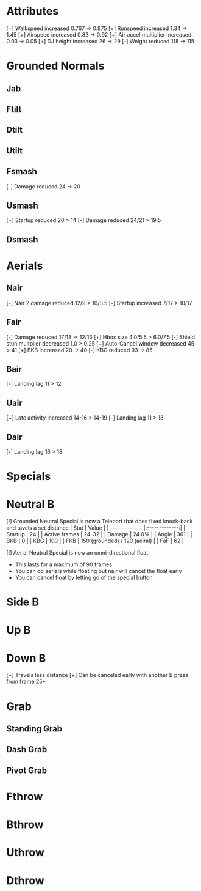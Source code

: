 # Attributes
[+] Walkspeed increased 0.767 -> 0.875
[+] Runspeed increased 1.34 -> 1.45
[+] Airspeed increased 0.83 -> 0.92
[+] Air accel multiplier increased 0.03 -> 0.05
[+] DJ height increased 26 -> 29
[-] Weight reduced 118 -> 115

# Grounded Normals

## Jab


## Ftilt


## Dtilt


## Utilt


## Fsmash
[-] Damage reduced 24 -> 20

## Usmash
[+] Startup reduced 20 > 14
[-] Damage reduced 24/21 > 19.5

## Dsmash


# Aerials

## Nair
[-] Nair 2 damage reduced 12/9 > 10/8.5
[-] Startup increased 7/17 > 10/17

## Fair
[-] Damage reduced 17/18 -> 12/13
[+] Hbox size 4.0/5.5 > 6.0/7.5
[-] Shield stun multplier decreased 1.0 > 0.25
[+] Auto-Cancel window decreased 45 > 41 
[+] BKB increased 20 -> 40 
[-] KBG reduced 93 -> 85

## Bair
[-] Landing lag 11 > 12

## Uair
[+] Late activity increased 14-16 > 14-19
[-] Landing lag 11 > 13

## Dair
[-] Landing lag 16 > 18

# Specials

# Neutral B
[!] Grounded Neutral Special is now a Teleport that does fixed knock-back and tavels a set distance
| Stat | Value |
| ------------- |:-------------:|
| Startup  | 24 |
| Active frames  | 24-32 |
| Damage | 24.0% |
| Angle | 361 |
| BKB | 0 |
| KBG | 100 |
| FKB | 150 (grounded) / 120 (aeiral) |
| FaF | 62 |

[!] Aerial Neutral Special is now an omni-directional float: 
- This lasts for a maximum of 90 frames
- You can do aerials while floating but nair will cancel the float early
- You can cancel float by letting go of the special button

# Side B


# Up B


# Down B
[+] Travels less distance
[+] Can be canceled early with another B press from frame 25+

# Grab 

## Standing Grab


## Dash Grab


## Pivot Grab


# Fthrow

# Bthrow


# Uthrow


# Dthrow
